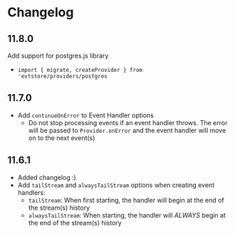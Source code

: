 # Changelog

## 11.8.0

Add support for postgres.js library

- `import { migrate, createProvider } from 'evtstore/providers/postgres`

## 11.7.0

- Add `continueOnError` to Event Handler options
  - Do not stop processing events if an event handler throws. The error will be passed to `Provider.onError` and the event handler will move on to the next event(s)

## 11.6.1

- Added changelog :)
- Add `tailStream` and `alwaysTailStream` options when creating event handlers:
  - `tailStream`: When first starting, the handler will begin at the end of the stream(s) history
  - `alwaysTailStream`: When starting, the handler will _ALWAYS_ begin at the end of the stream(s) history

